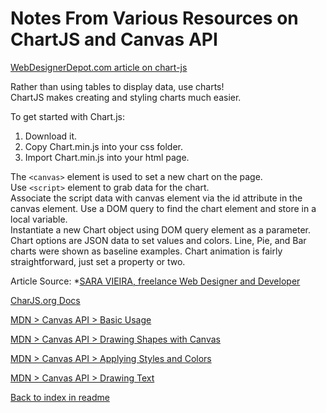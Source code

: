# Notes From Various Resources on ChartJS and Canvas API

[WebDesignerDepot.com article on chart-js](https://www.webdesignerdepot.com/2013/11/easily-create-stunning-animated-charts-with-chart-js/)  

Rather than using tables to display data, use charts!  
ChartJS makes creating and styling charts much easier.  

To get started with Chart.js:

1. Download it.
2. Copy Chart.min.js into your css folder.
3. Import Chart.min.js into your html page.

The `<canvas>` element is used to set a new chart on the page.  
Use `<script>` element to grab data for the chart.  
Associate the script data with canvas element via the id attribute in the canvas element.
Use a DOM query to find the chart element and store in a local variable.  
Instantiate a new Chart object using DOM query element as a parameter.  
Chart options are JSON data to set values and colors.
Line, Pie, and Bar charts were shown as baseline examples.
Chart animation is fairly straightforward, just set a property or two.

Article Source: *[SARA VIEIRA, freelance Web Designer and Developer](https://iamsaravieira.com/)  

[CharJS.org Docs](https://www.chartjs.org/docs/latest/)  

[MDN > Canvas API > Basic Usage](https://developer.mozilla.org/en-US/docs/Web/API/Canvas_API/Tutorial/Basic_usage)  

[MDN > Canvas API > Drawing Shapes with Canvas](https://developer.mozilla.org/en-US/docs/Web/API/Canvas_API/Tutorial/Drawing_shapes)  

[MDN > Canvas API > Applying Styles and Colors](https://developer.mozilla.org/en-US/docs/Web/API/Canvas_API/Tutorial/Applying_styles_and_colors)  

[MDN > Canvas API > Drawing Text](https://developer.mozilla.org/en-US/docs/Web/API/Canvas_API/Tutorial/Drawing_text)

[Back to index in readme](./README.md)